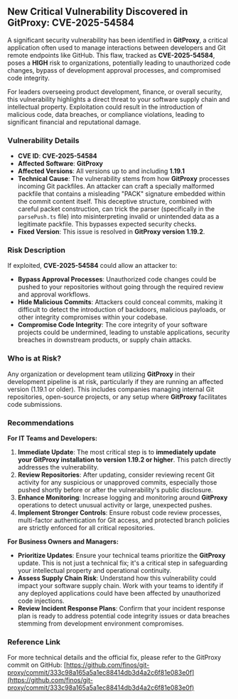 ## New Critical Vulnerability Discovered in GitProxy: **CVE-2025-54584**

A significant security vulnerability has been identified in **GitProxy**, a critical application often used to manage interactions between developers and Git remote endpoints like GitHub. This flaw, tracked as **CVE-2025-54584**, poses a **HIGH** risk to organizations, potentially leading to unauthorized code changes, bypass of development approval processes, and compromised code integrity.

For leaders overseeing product development, finance, or overall security, this vulnerability highlights a direct threat to your software supply chain and intellectual property. Exploitation could result in the introduction of malicious code, data breaches, or compliance violations, leading to significant financial and reputational damage.

### Vulnerability Details

*   **CVE ID**: **CVE-2025-54584**
*   **Affected Software**: **GitProxy**
*   **Affected Versions**: All versions up to and including **1.19.1**
*   **Technical Cause**: The vulnerability stems from how **GitProxy** processes incoming Git packfiles. An attacker can craft a specially malformed packfile that contains a misleading "PACK" signature embedded within the commit content itself. This deceptive structure, combined with careful packet construction, can trick the parser (specifically in the `parsePush.ts` file) into misinterpreting invalid or unintended data as a legitimate packfile. This bypasses expected security checks.
*   **Fixed Version**: This issue is resolved in **GitProxy version 1.19.2**.

### Risk Description

If exploited, **CVE-2025-54584** could allow an attacker to:

*   **Bypass Approval Processes**: Unauthorized code changes could be pushed to your repositories without going through the required review and approval workflows.
*   **Hide Malicious Commits**: Attackers could conceal commits, making it difficult to detect the introduction of backdoors, malicious payloads, or other integrity compromises within your codebase.
*   **Compromise Code Integrity**: The core integrity of your software projects could be undermined, leading to unstable applications, security breaches in downstream products, or supply chain attacks.

### Who is at Risk?

Any organization or development team utilizing **GitProxy** in their development pipeline is at risk, particularly if they are running an affected version (1.19.1 or older). This includes companies managing internal Git repositories, open-source projects, or any setup where **GitProxy** facilitates code submissions.

### Recommendations

**For IT Teams and Developers:**

1.  **Immediate Update**: The most critical step is to **immediately update your GitProxy installation to version 1.19.2 or higher**. This patch directly addresses the vulnerability.
2.  **Review Repositories**: After updating, consider reviewing recent Git activity for any suspicious or unapproved commits, especially those pushed shortly before or after the vulnerability's public disclosure.
3.  **Enhance Monitoring**: Increase logging and monitoring around **GitProxy** operations to detect unusual activity or large, unexpected pushes.
4.  **Implement Stronger Controls**: Ensure robust code review processes, multi-factor authentication for Git access, and protected branch policies are strictly enforced for all critical repositories.

**For Business Owners and Managers:**

*   **Prioritize Updates**: Ensure your technical teams prioritize the **GitProxy** update. This is not just a technical fix; it's a critical step in safeguarding your intellectual property and operational continuity.
*   **Assess Supply Chain Risk**: Understand how this vulnerability could impact your software supply chain. Work with your teams to identify if any deployed applications could have been affected by unauthorized code injections.
*   **Review Incident Response Plans**: Confirm that your incident response plan is ready to address potential code integrity issues or data breaches stemming from development environment compromises.

### Reference Link

For more technical details and the official fix, please refer to the GitProxy commit on GitHub:
[https://github.com/finos/git-proxy/commit/333c98a165a5a1ec88414db3d4a2c6f81e083e0f](https://github.com/finos/git-proxy/commit/333c98a165a5a1ec88414db3d4a2c6f81e083e0f)